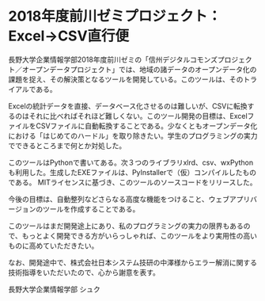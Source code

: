 # 2018年度前川ゼミプロジェクト：<br>Excel->CSV直行便

長野大学企業情報学部2018年度前川ゼミの「信州デジタルコモンズプロジェクト／オープンデータプロジェクト」では、地域の諸データのオープンデータ化の課題を捉え、その解決策となるツールを開発している。このツールは、そのトライアルである。

Excelの統計データを直接、データベース化させるのは難しいが、CSVに転換するのはそれに比べればそれほど難しくない。このツール開発の目標は、ExcelファイルをCSVファイルに自動転換することである。少なくともオープンデータ化における「はじめてのハードル」を取り除きたい。学生のプログラミングの実力でできるところまで何とか対処した。

このツールはPythonで書いてある。次３つのライブラリxlrd、csv、wxPythonも利用した。生成したEXEファイルは、PyInstallerで（仮）コンパイルしたものである。
 MITライセンスに基づき、このツールのソースコードをリリースした。

今後の目標は、自動整列などさらなる高度な機能をつけること、ウェブアプリバージョンのツールを作成することである。

このツールはまだ開発途上にあり、私のプログラミングの実力の限界もあるので、もっとよく開発できる方がいらっしゃれば、このツールをより実用性の高いものに高めていただきたい。

なお、開発途中で、株式会社日本システム技研の中澤様からエラー解消に関する技術指導をいただいたので、心から謝意を表す。

長野大学企業情報学部 シュク

